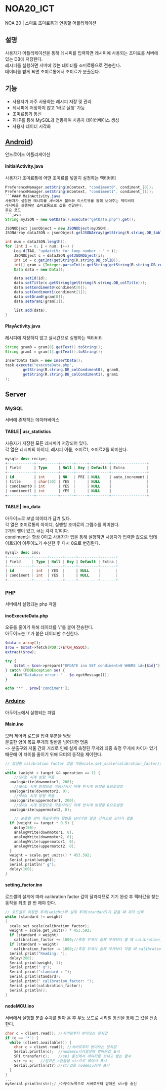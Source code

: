 # NOA20_ICT
NOA 20 | 스마트 조미료통과 연동할 어플리케이션

## 설명
사용자가 어플리케이션을 통해 레시피를 입력하면 레시피에 사용되는 조미료를 서버에 있는 DB에 저장한다.    
레시피를 실행하면 서버에 있는 데이터를 조미료통으로 전송한다.    
데이터를 받게 되면 조미료통에서 조미료가 분출된다.    

## 기능
* 사용자가 자주 사용하는 레시피 저장 및 관리    
* 레시피에 저장하지 않고 '바로 실행' 가능    
* 조미료통과 통신    
* PHP를 통해 MySQL과 연동하여 사용자 데이터베이스 생성    
* 사용자 데이터 시각화    

## [Android](https://github.com/eun-seong/NOA20_SSM/tree/master/NOA_ICT))
안드로이드 어플리케이션
#### InitialActivity.java
사용자가 조미료통에 어떤 조미료를 넣을지 설정하는 액티비티    
```java
PreferenceManager.setString(mContext, "condiment0", condiment_[0]);
PreferenceManager.setString(mContext, "condiment1", condiment_[1]);
```#### MainActivity.java
사용자가 설정한 레시피를 서버에서 불러와 리스트뷰를 통해 보여주는 액티비티
레시피를 실행하면 조미료통으로 값을 전달한다.
주요 코드
```java
String myJSON = new GetData().execute("getData.php").get();

JSONObject jsonObject = new JSONObject(myJSON);
JSONArray dataJSON = jsonObject.getJSONArray(getString(R.string.DB_tableName));

int num = dataJSON.length();
for (int I = 0; I < num; I++) {
    Log.d(TAG, "updateLV: for loop number : " + i);
    JSONObject c = dataJSON.getJSONObject(i);
    int id = c.getInt(getString(R.string.DB_colID));
    int[] gram = {Integer.parseInt(c.getString(getString(R.string.DB_colCondiment0))), Integer.parseInt(c.getString(getString(R.string.DB_colCondiment1)))};
    Data data = new Data();

    data.setId(id);
    data.setTitle(c.getString(getString(R.string.DB_colTitle)));
    data.setCondiment0(condiment[0]);
    data.setCondiment1(condiment[1]);
    data.setGram0(gram[0]);
    data.setGram1(gram[1]);

    list.add(data);
}
```

#### PlayActivity.java
레시피에 저장하지 않고 실시간으로 실행하는 액티비티
```java
String gram0 = gram[0].getText().toString();
String gram1 = gram[1].getText().toString();

InsertData task = new InsertData();
task.execute("executeData.php",
        getString(R.string.DB_colCondiment0), gram0,
        getString(R.string.DB_colCondiment1), gram1
);
```

## Server
### MySQL
서버에 존재하는 데이터베이스
#### TABLE | usr_statistics
사용자가 저장한 모든 레시피가 저장되어 있다.    
각 열은 레시피의 아이디, 레시피 이름, 조미료1, 조미료2를 의미한다.    
```sql
mysql> desc recipe;
+------------+----------+------+-----+---------+----------------+
| Field      | Type     | Null | Key | Default | Extra          |
+------------+----------+------+-----+---------+----------------+
| id         | int      | NO   | PRI | NULL    | auto_increment |
| title      | char(30) | YES  |     | NULL    |                |
| condiment0 | int      | YES  |     | NULL    |                |
| condiment1 | int      | YES  |     | NULL    |                |
+------------+----------+------+-----+---------+----------------+
```

#### TABLE | ino_data
아두이노로 보낼 데이터가 담겨 있다.    
각 열은 조미료통의 아이디, 실행할 조미료의 그램수를 의미한다.    
2개의 행이 있고,  id는 각각 0,1이다.    
condiment는 항상 0이고 사용자가 앱을 통해 실행하면 사용자가 입력한 값으로 업데이트되어 아두이노가 수신한 후 다시 0으로 변경된다.    
```sql
mysql> desc ino;
+-----------+------+------+-----+---------+-------+
| Field     | Type | Null | Key | Default | Extra |
+-----------+------+------+-----+---------+-------+
| id        | int  | YES  |     | NULL    |       |
| condiment | int  | YES  |     | NULL    |       |
+-----------+------+------+-----+---------+-------+
```

### [PHP](https://github.com/eun-seong/NOA20_SSM/tree/master/PHP)
서버에서 실행되는 php 파일
#### inoExecuteData.php
오류를 줄이기 위해 데이터를 '/'를 붙여 전송한다.    
아두이노는 '/'가 붙은 데이터만 수신한다.    
```php
$data = array();
$row = $stmt->fetch(PDO::FETCH_ASSOC);
extract($row);

try {
    $stmt = $con->prepare("UPDATE ino SET condiment=0 WHERE id={$id}");
} catch (PDOException $e) {
    die("Database error: " . $e->getMessage());
}

echo "*" . $row['condiment'];
```

### [Arduino](https://github.com/eun-seong/NOA20_SSM/tree/master/Arduino)
아두이노에서 실행되는 파일   
#### Main.ino
모터 제어와 로드셀 입력 부분을 담당        
분출한 양이 목표 무게의 절반을 넘어가면 멈춤    
-> 분출구와 저울 간의 거리로 인해 실제 측정된 무게와 최종 측정 무게에 차이가 있기 때문에 이 차이를 줄이기 위해 모터의 동작을 제어한다.       
```c++
// 설정한 calibration factor 값을 적용scale.set_scale(calibration_factor); 
...
while (weight < target && operation == 1) {
	//모터b 시계 방향 작동
  analogWrite(downmotor1, 200); 
	//모터b 시계 방향으로 작동시키기 위해 반시계 방향을 0으로설정
  analogWrite(downmotor2, 0); 
	//모터a 시계 방향 작동
  analogWrite(uppermotor1, 200); 
	//모터a 시계 방향으로 작동시키기 위해 반시계 방향을 0으로설정
  analogWrite(uppermotot2, 0); 

	// 분출한 양이 목표무게의 절반을 넘어가면 일정 간격으로 모터가 멈춤
  if (weight >= target * 0.5) { 
    delay(50);
    analogWrite(downmotor1, 0);
    analogWrite(downmotor2, 0);
    analogWrite(uppermotor1, 0);
    analogWrite(uppermotot2, 0);
  }
  weight = scale.get_units() * 453.592;
  Serial.print(weight);
  Serial.println(" g");
  delay(100);
}
```
#### setting_factor.ino
로드셀의 설계에 따라 calibration factor 값이 달라지므로 기기 완성 후 팩터값을 찾는 동작을 최초 한 번 해야 한다.     
```c++
// 로드셀로 측정한 무게(weight)와 실제 무게(standard)가 같을 때 까지 반복
while (standard != weight)
{
  scale.set_scale(calibration_factor);
  weight = scale.get_units() * 453.592;
  if (standard < weight)
    calibration_factor += 1000;//측정 무게가 실제 무게보다 클 때 calibration_factor값이 1000씩 증가
  if (standard > weight)
    calibration_factor -= 1000;//측정 무게가 실제 무게보다 작을 때 calibration_factor값이 1000씩 감소
  Serial.print("Reading: ");
  delay(200);
  Serial.print(weight, 1);
  Serial.print(" g");
  Serial.print("standard : ");
  Serial.print(standard);
  Serial.print(" calibration_factor: ");
  Serial.print(calibration_factor);
  Serial.println();
}
```
#### nodeMCU.ino
서버에서 실행할 분출 수치를 받아 온 후 우노 보드로 시리얼 통신을 통해 그 값을 전송한다.    
```c++
char c = client.read();	//서버로부터 받아오는 문자값
if (c == '*') {
  while (client.available()) {
    char c = client.read();	//서버로부터 받아오는 문자값
    Serial.println(c);	//nodemcu시리얼창에 받아온값 표시
    SPI.transfer(c);	//spi 통신에서 데이터를 보내고 받는 함수
    str += c; 	//받아온 c값들을 str으로 묶어서 표시
    Serial.println(str);//str값을 nodemcu상에 표시
  }
}
...
mySerial.println(str);/	/아두이노쪽으로 서버로부터 받아온 str을 송신
```
